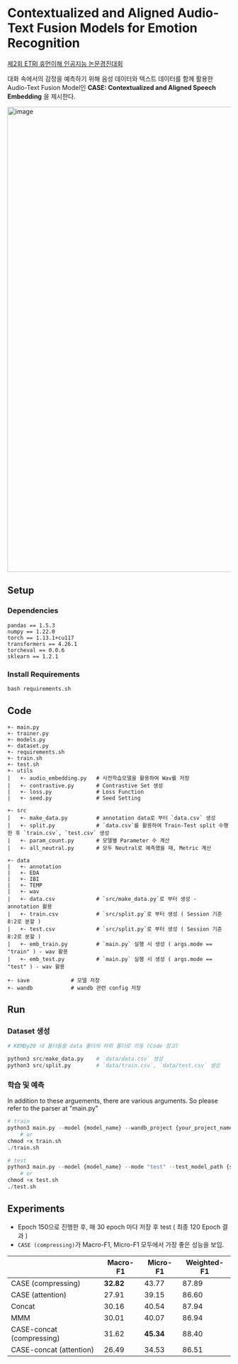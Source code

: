 # Contextualized and Aligned Audio-Text Fusion Models for Emotion Recognition

[제2회 ETRI 휴먼이해 인공지능 논문경진대회](https://aifactory.space/competition/detail/2234)

대화 속에서의 감정을 예측하기 위해 음성 데이터와 텍스트 데이터를 함께 활용한 Audio-Text Fusion Model인 **CASE: Contextualized and Aligned Speech Embedding** 을 제시한다.


<img width="1051" alt="image" src="https://user-images.githubusercontent.com/53552847/230815991-5e0c3b72-c74d-4623-ac4e-e918e6e7f81a.png">

## Setup
### Dependencies
```
pandas == 1.5.3
numpy == 1.22.0
torch == 1.13.1+cu117
transformers == 4.26.1
torcheval == 0.0.6
sklearn == 1.2.1
```

### Install Requirements
```python
bash requirements.sh
```

## Code
```
+- main.py
+- trainer.py       
+- models.py        
+- dataset.py       
+- requirements.sh  
+- train.sh         
+- test.sh          
+- utils
|   +- audio_embedding.py   # 사전학습모델을 활용하여 Wav를 저장
|   +- contrastive.py       # Contrastive Set 생성
|   +- loss.py              # Loss Function 
|   +- seed.py              # Seed Setting

+- src
|   +- make_data.py         # annotation data로 부터 `data.csv` 생성
|   +- split.py             # `data.csv`를 활용하여 Train-Test split 수행한 후 `train.csv`, `test.csv` 생성
|   +- param_count.py       # 모델별 Parameter 수 계산
|   +- all_neutral.py       # 모두 Neutral로 예측했을 때, Metric 계산

+- data
|   +- annotation
|   +- EDA
|   +- IBI
|   +- TEMP
|   +- wav
|   +- data.csv             # `src/make_data.py`로 부터 생성 - annotation 활용
|   +- train.csv            # `src/split.py`로 부터 생성 ( Session 기준 8:2로 분할 )
|   +- test.csv             # `src/split.py`로 부터 생성 ( Session 기준 8:2로 분할 )
|   +- emb_train.py         # `main.py` 실행 시 생성 ( args.mode == "train" ) - wav 활용
|   +- emb_test.py          # `main.py` 실행 시 생성 ( args.mode == "test" ) - wav 활용

+- save             # 모델 저장
+- wandb            # wandb 관련 config 저장
```

## Run

### Dataset 생성
```python
# KEMDy20 내 폴더들을 data 폴더의 하위 폴더로 이동 (Code 참고)

python3 src/make_data.py    # `data/data.csv` 생성
python3 src/split.py        # `data/train.csv`, `data/test.csv` 생성
```

### 학습 및 예측
In addition to these arguements, there are various arguments. So please refer to the parser at "main.py"
```python
# train
python3 main.py --model {model_name} --wandb_project {your_project_name} --wandb_entity {your_entity_name} --wandb_name {saved_wandb_model_name}
    # or
chmod +x train.sh
./train.sh

# test
python3 main.py --model {model_name} --mode "test" --test_model_path {save_model_path}
    # or
chmod +x test.sh
./test.sh
```

## Experiments
- Epoch 150으로 진행한 후, 매 30 epoch 마다 저장 후 test ( 최종 120 Epoch 결과 )
- `CASE (compressing)`가 Macro-F1, Micro-F1 모두에서 가장 좋은 성능을 보임.

|                           | Macro-F1 | Micro-F1 | Weighted-F1 |
| ------------------------- | -------- | -------- | ----------- |
| CASE (compressing)        | **32.82**    | 43.77    | 87.89       |
| CASE (attention)          | 27.91    | 39.15    | 86.60       |
| Concat                    | 30.16    | 40.54    | 87.94       |
| MMM                       | 30.01    | 40.07    | 86.94       |
| CASE-concat (compressing) | 31.62    | **45.34**    | 88.40       |
| CASE-concat (attention)   | 26.49    | 34.53    | 86.51       |

